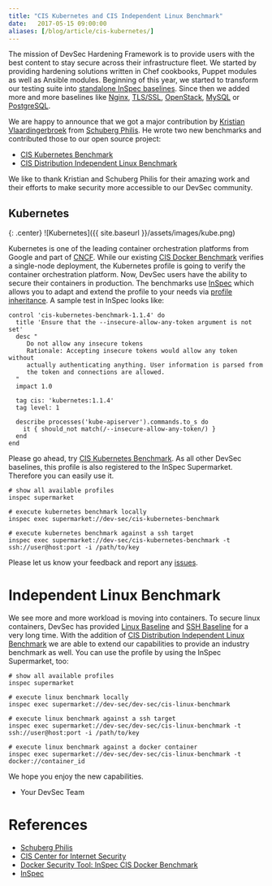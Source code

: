 ```yaml
---
title: "CIS Kubernetes and CIS Independent Linux Benchmark"
date:   2017-05-15 09:00:00
aliases: [/blog/article/cis-kubernetes/]
---
```


The mission of DevSec Hardening Framework is to provide users with the best content to stay secure across their infrastructure fleet. We started by providing hardening solutions written in Chef cookbooks, Puppet modules as well as Ansible modules. Beginning of this year, we started to transform our testing suite into [standalone InSpec baselines](http://dev-sec.io/blog/article/inspec-benchmarks). Since then we added more and more baselines like [Nginx](https://github.com/dev-sec/nginx-baseline), [TLS/SSL](https://github.com/dev-sec/ssl-baseline), [OpenStack](https://github.com/dev-sec/openstack-baseline), [MySQL](https://github.com/dev-sec/mysql-baseline) or [PostgreSQL](https://github.com/dev-sec/postgres-baseline).

We are happy to announce that we got a major contribution by [Kristian Vlaardingerbroek](https://github.com/rarenerd) from [Schuberg Philis](schubergphilis.com). He wrote two new benchmarks and contributed those to our open source project:

 * [CIS Kubernetes Benchmark](https://github.com/dev-sec/cis-kubernetes-benchmark)
 * [CIS Distribution Independent Linux Benchmark](https://github.com/dev-sec/cis-dil-benchmark)

We like to thank Kristian and Schuberg Philis for their amazing work and their efforts to make security more accessible to our DevSec community.

## Kubernetes

{: .center}
![Kubernetes]({{ site.baseurl }}/assets/images/kube.png)

Kubernetes is one of the leading container orchestration platforms from Google and part of [CNCF](https://www.cncf.io/). While our existing [CIS Docker Benchmark](https://github.com/dev-sec/cis-docker-benchmark) verifies a single-node deployment, the Kubernetes profile is going to verify the container orchestration platform. Now, DevSec users have the ability to secure their containers in production. The benchmarks use [InSpec](https://www.inspec.io/) which allows you to adapt and extend the profile to your needs via [profile inheritance](https://www.inspec.io/docs/reference/profiles/). A sample test in InSpec looks like:

```
control 'cis-kubernetes-benchmark-1.1.4' do
  title 'Ensure that the --insecure-allow-any-token argument is not set'
  desc "
     Do not allow any insecure tokens
     Rationale: Accepting insecure tokens would allow any token without
     actually authenticating anything. User information is parsed from
     the token and connections are allowed.
  "
  impact 1.0

  tag cis: 'kubernetes:1.1.4'
  tag level: 1

  describe processes('kube-apiserver').commands.to_s do
    it { should_not match(/--insecure-allow-any-token/) }
  end
end
```

Please go ahead, try [CIS Kubernetes Benchmark](https://github.com/dev-sec/cis-kubernetes-benchmark). As all other DevSec baselines, this profile is also registered to the InSpec Supermarket. Therefore you can easily use it.

```
# show all available profiles
inspec supermarket

# execute kubernetes benchmark locally
inspec exec supermarket://dev-sec/cis-kubernetes-benchmark

# execute kubernetes benchmark against a ssh target
inspec exec supermarket://dev-sec/cis-kubernetes-benchmark -t ssh://user@host:port -i /path/to/key
```

Please let us know your feedback and report any [issues](https://github.com/dev-sec/cis-kubernetes-benchmark/issues).

# Independent Linux Benchmark

We see more and more workload is moving into containers. To secure linux containers, DevSec has provided [Linux Baseline](https://github.com/dev-sec/linux-baseline) and [SSH Baseline](https://github.com/dev-sec/ssh-baseline) for a very long time. With the addition of [CIS Distribution Independent Linux Benchmark](https://github.com/dev-sec/cis-dil-benchmark) we are able to extend our capabilities to provide an industry benchmark as well. You can use the profile by using the InSpec Supermarket, too:

```
# show all available profiles
inspec supermarket

# execute linux benchmark locally
inspec exec supermarket://dev-sec/dev-sec/cis-linux-benchmark

# execute linux benchmark against a ssh target
inspec exec supermarket://dev-sec/dev-sec/cis-linux-benchmark -t ssh://user@host:port -i /path/to/key

# execute linux benchmark against a docker container
inspec exec supermarket://dev-sec/dev-sec/cis-linux-benchmark -t docker://container_id
```

We hope you enjoy the new capabilities.

- Your DevSec Team

# References

- [Schuberg Philis](schubergphilis.com)
- [CIS Center for Internet Security](https://www.cisecurity.org/)
- [Docker Security Tool: InSpec CIS Docker Benchmark](https://atomic111.github.io/blog/inspec-cis-docker)
- [InSpec](https://www.inspec.io/)
